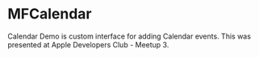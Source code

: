 # MFCalendar
Calendar Demo is custom interface for adding Calendar events. This was presented at Apple Developers Club - Meetup 3.
